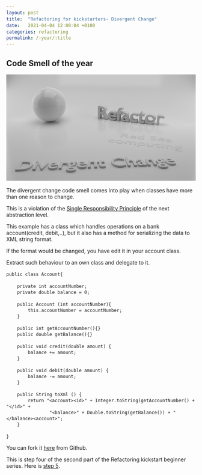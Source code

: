 ```yaml
---
layout: post
title:  "Refactoring for kickstarters- Divergent Change"
date:   2021-04-04 12:00:04 +0100
categories: refactoring
permalink: /:year/:title
---
```


## Code Smell of the year

![Divergent change](../images/Refactoring/Refactor-divergent-change.png)
<br>

The divergent change code smell comes into play when classes have more than 
one reason to change.

This is a violation of the [Single Responsibility Principle](https://en.wikipedia.org/wiki/Single-responsibility_principle) of the next abstraction level.

This example has a class which handles operations on a bank account(credit, debit,..),
but it also has a method for serializing the data to XML string format.

If the format would be changed, you have edit it in your account class.

Extract such behaviour to an own class and delegate to it.

    
    public class Account{
    
        private int accountNumber;
        private double balance = 0;
    
        public Account (int accountNumber){
            this.accountNumber = accountNumber;
        }

        public int getAccountNumber(){}
        public double getBalance(){}
        
        public void credit(double amount) {
            balance += amount;    
        }

        public void debit(double amount) {
            balance -= amount;
        }
        
        public String toXml () {
            return "<account><id>" + Integer.toString(getAccountNumber() + "</id>" +
                    "<balance>" + Double.toString(getBalance()) + "</balance><account>";
        } 

    }


You can fork it [here](https://github.com/redseacomputing/Refactoring_DivergentChange1) from Github.

This is step four of the second part of the Refactoring kickstart beginner series. Here is [step 5](https://redseacomputing.github.io/2021/Refactoring2-5-divergent-change).